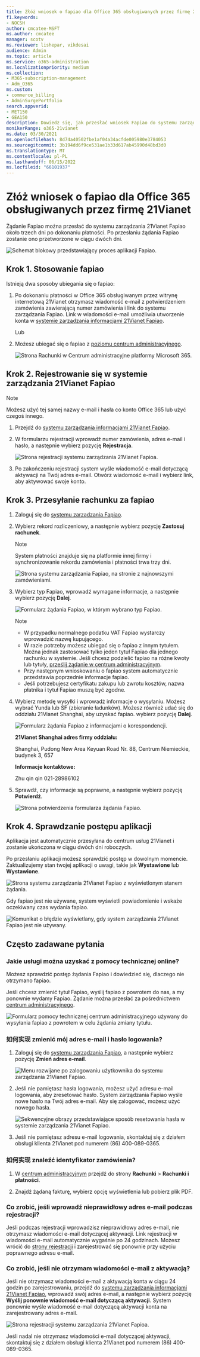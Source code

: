 ```yaml
---
title: Złóż wniosek o fapiao dla Office 365 obsługiwanych przez firmę 21Vianet
f1.keywords:
- NOCSH
author: cmcatee-MSFT
ms.author: cmcatee
manager: scotv
ms.reviewer: lishepar, vikdesai
audience: Admin
ms.topic: article
ms.service: o365-administration
ms.localizationpriority: medium
ms.collection:
- M365-subscription-management
- Adm_O365
ms.custom:
- commerce_billing
- AdminSurgePortfolio
search.appverid:
- MET150
- GEA150
description: Dowiedz się, jak przesłać wniosek Fapiao do systemu zarządzania 21Vianet Fapiao po dokonaniu płatności w Office 365 obsługiwanym przez firmę 21Vianet w Chinach.
monikerRange: o365-21vianet
ms.date: 03/30/2021
ms.openlocfilehash: 8d74a40502fbe1af04a34acfde005980e3784053
ms.sourcegitcommit: 3b194dd6f9ce531ae1b33d617ab45990d48bd3d0
ms.translationtype: MT
ms.contentlocale: pl-PL
ms.lasthandoff: 06/15/2022
ms.locfileid: "66101937"
---
```

# <a name="apply-for-a-fapiao-for-office-365-operated-by-21vianet"></a>Złóż wniosek o fapiao dla Office 365 obsługiwanych przez firmę 21Vianet

Żądanie Fapiao można przesłać do systemu zarządzania 21Vianet Fapiao około trzech dni po dokonaniu płatności. Po przesłaniu żądania Fapiao zostanie ono przetworzone w ciągu dwóch dni.
  
![Schemat blokowy przedstawiający proces aplikacji Fapiao.](../../media/bf14884a-53f9-4c53-971c-b9b8ad6ec8d3.png)
  
## <a name="step-1-apply-for-a-fapiao"></a>Krok 1. Stosowanie fapiao

Istnieją dwa sposoby ubiegania się o fapiao:
  
1. Po dokonaniu płatności w Office 365 obsługiwanym przez witrynę internetową 21Vianet otrzymasz wiadomość e-mail z potwierdzeniem zamówienia zawierającą numer zamówienia i link do systemu zarządzania Fapiao. Link w wiadomości e-mail umożliwia utworzenie konta w <a href="https://go.microsoft.com/fwlink/p/?linkid=837466" target="_blank">systemie zarządzania informacjami 21Vianet Fapiao</a>.

    Lub

2. Możesz ubiegać się o fapiao z <a href="https://go.microsoft.com/fwlink/p/?linkid=850627" target="_blank">poziomu centrum administracyjnego</a>.

    ![Strona Rachunki w Centrum administracyjne platformy Microsoft 365.](../../media/a6e3b953-abd4-46aa-a910-08c517915a21.png)
  
## <a name="step-2-register-with-the-21vianet-fapiao-management-system"></a>Krok 2. Rejestrowanie się w systemie zarządzania 21Vianet Fapiao

> [!NOTE]
> Możesz użyć tej samej nazwy e-mail i hasła co konto Office 365 lub użyć czegoś innego.
  
1. Przejdź do <a href="https://go.microsoft.com/fwlink/p/?linkid=837466" target="_blank">systemu zarządzania informacjami 21Vianet Fapiao</a>.

2. W formularzu rejestracji wprowadź numer zamówienia, adres e-mail i hasło, a następnie wybierz pozycję **Rejestracja**.

    ![Strona rejestracji systemu zarządzania 21Vianet Fapioa.](../../media/60d39184-95b2-4ea4-a8a2-3e11763bec87.png)
  
3. Po zakończeniu rejestracji system wyśle wiadomość e-mail dotyczącą aktywacji na Twój adres e-mail. Otwórz wiadomość e-mail i wybierz link, aby aktywować swoje konto.

## <a name="step-3-submit-your-bill-for-a-fapiao"></a>Krok 3. Przesyłanie rachunku za fapiao

1. Zaloguj się do <a href="https://go.microsoft.com/fwlink/p/?linkid=837465" target="_blank">systemu zarządzania Fapiao</a>.

2. Wybierz rekord rozliczeniowy, a następnie wybierz pozycję **Zastosuj rachunek**.

    > [!NOTE]
    > System płatności znajduje się na platformie innej firmy i synchronizowanie rekordu zamówienia i płatności trwa trzy dni.
  
    ![Strona systemu zarządzania Fapiao, na stronie z najnowszymi zamówieniami.](../../media/b319767d-1d10-4cb4-b270-c5fbcee1368e.png)
  
3. Wybierz typ Fapiao, wprowadź wymagane informacje, a następnie wybierz pozycję **Dalej**.

    ![Formularz żądania Fapiao, w którym wybrano typ Fapiao.](../../media/56fe3db1-c20f-4082-a39d-02d7ac41fec8.png)
  
    > [!NOTE]
    > - W przypadku normalnego podatku VAT Fapiao wystarczy wprowadzić nazwę kupującego.
    > - W razie potrzeby możesz ubiegać się o fapiao z innym tytułem. Można jednak zastosować tylko jeden tytuł Fapiao dla jednego rachunku w systemie. Jeśli chcesz podzielić fapiao na różne kwoty lub tytuły, <a href="https://portal.partner.microsoftonline.cn/Support/SupportOverview.aspx" target="_blank">prześlij żądanie w centrum administracyjnym</a>.
    > - Przy następnym wnioskowaniu o fapiao system automatycznie przedstawia poprzednie informacje fapiao.
    > - Jeśli potrzebujesz certyfikatu zakupu lub zwrotu kosztów, nazwa płatnika i tytuł Fapiao muszą być zgodne.

4. Wybierz metodę wysyłki i wprowadź informacje o wysyłaniu. Możesz wybrać Yunda lub SF (zbieranie ładunków). Możesz również udać się do oddziału 21Vianet Shanghai, aby uzyskać fapiao. wybierz pozycję **Dalej**.

    ![Formularz żądania Fapiao z informacjami o korespondencji.](../../media/bba500b4-a51d-477b-81a7-9113b08d39f1.png)
  
    **21Vianet Shanghai adres firmy oddziału:**

    Shanghai, Pudong New Area Keyuan Road Nr. 88, Centrum Niemieckie, budynek 3, 657

    **Informacje kontaktowe:**

    Zhu qin qin 021-28986102

5. Sprawdź, czy informacje są poprawne, a następnie wybierz pozycję **Potwierdź**.

    ![Strona potwierdzenia formularza żądania Fapiao.](../../media/18706d9d-defc-4285-8fd3-990448b44a18.png)
  
## <a name="step-4-check-application-progress"></a>Krok 4. Sprawdzanie postępu aplikacji

Aplikacja jest automatycznie przesyłana do centrum usług 21Vianet i zostanie ukończona w ciągu dwóch dni roboczych.
  
Po przesłaniu aplikacji możesz sprawdzić postęp w dowolnym momencie. Zaktualizujemy stan twojej aplikacji o uwagi, takie jak **Wystawione** lub **Wystawione**.
  
![Strona systemu zarządzania 21Vianet Fapiao z wyświetlonym stanem żądania.](../../media/6cd696ec-d630-4fce-9f27-935a0d5f0ebe.png)
  
Gdy fapiao jest nie używane, system wyświetli powiadomienie i wskaże oczekiwany czas wydania fapiao.
  
![Komunikat o błędzie wyświetlany, gdy system zarządzania 21Vianet Fapiao jest nie używany.](../../media/effe0796-83aa-4a91-a488-15d6f58c01dc.png)
  
## <a name="faqs"></a>Często zadawane pytania

### <a name="what-services-can-i-get-from-online-support"></a>Jakie usługi można uzyskać z pomocy technicznej online?

Możesz sprawdzić postęp żądania Fapiao i dowiedzieć się, dlaczego nie otrzymano fapiao.
  
Jeśli chcesz zmienić tytuł Fapiao, wyślij fapiao z powrotem do nas, a my ponownie wydamy Fapiao. Żądanie można przesłać za pośrednictwem <a href="https://portal.partner.microsoftonline.cn/Support/SupportOverview.aspx" target="_blank">centrum administracyjnego</a>.
  
![Formularz pomocy technicznej centrum administracyjnego używany do wysyłania fapiao z powrotem w celu żądania zmiany tytułu.](../../media/2a413e9e-f30b-4f26-adbf-6287cc217a0f.png)
  
### <a name="how-do-i-change-my-login-email-address-and-password"></a>如何实现 zmienić mój adres e-mail i hasło logowania?

1. Zaloguj się do <a href="https://go.microsoft.com/fwlink/p/?linkid=837465" target="_blank">systemu zarządzania Fapiao</a>, a następnie wybierz pozycję **Zmień adres e-mail**.

    ![Menu rozwijane po zalogowaniu użytkownika do systemu zarządzania 21Vianet Fapiao.](../../media/ee6de24b-6be2-41e6-8aec-e0c3cb0ea35e.png)
  
2. Jeśli nie pamiętasz hasła logowania, możesz użyć adresu e-mail logowania, aby zresetować hasło. System zarządzania Fapiao wyśle nowe hasło na Twój adres e-mail. Aby się zalogować, możesz użyć nowego hasła.

    ![Sekwencyjne obrazy przedstawiające sposób resetowania hasła w systemie zarządzania 21Vianet Fapiao.](../../media/2edb0a47-1286-4792-804d-7e84534c8370.png)
  
3. Jeśli nie pamiętasz adresu e-mail logowania, skontaktuj się z działem obsługi klienta 21Vianet pod numerem (86) 400-089-0365.

### <a name="how-do-i-find-my-order-id"></a>如何实现 znaleźć identyfikator zamówienia?

1. W [centrum administracyjnym](https://go.microsoft.com/fwlink/p/?linkid=850627) przejdź do strony **Rachunki** \> **Rachunki i płatności**.

2. Znajdź żądaną fakturę, wybierz opcję wyświetlenia lub pobierz plik PDF.

### <a name="what-if-i-enter-the-wrong-email-address-when-i-register"></a>Co zrobić, jeśli wprowadź nieprawidłowy adres e-mail podczas rejestracji?

Jeśli podczas rejestracji wprowadzisz nieprawidłowy adres e-mail, nie otrzymasz wiadomości e-mail dotyczącej aktywacji. Link rejestracji w wiadomości e-mail automatycznie wygaśnie po 24 godzinach. Możesz wrócić do <a href="https://go.microsoft.com/fwlink/p/?linkid=837466" target="_blank">strony rejestracji</a> i zarejestrować się ponownie przy użyciu poprawnego adresu e-mail.
  
### <a name="what-if-i-dont-receive-an-activation-email"></a>Co zrobić, jeśli nie otrzymam wiadomości e-mail z aktywacją?

Jeśli nie otrzymasz wiadomości e-mail z aktywacją konta w ciągu 24 godzin po zarejestrowaniu, przejdź do <a href="https://go.microsoft.com/fwlink/p/?linkid=837466" target="_blank">systemu zarządzania informacjami 21Vianet Fapiao</a>, wprowadź swój adres e-mail, a następnie wybierz pozycję **Wyślij ponownie wiadomość e-mail dotyczącą aktywacji**. System ponownie wyśle wiadomość e-mail dotyczącą aktywacji konta na zarejestrowany adres e-mail.
  
![Strona rejestracji systemu zarządzania 21Vianet Fapioa.](../../media/60d39184-95b2-4ea4-a8a2-3e11763bec87.png)
  
Jeśli nadal nie otrzymasz wiadomości e-mail dotyczącej aktywacji, skontaktuj się z działem obsługi klienta 21Vianet pod numerem (86) 400-089-0365.
